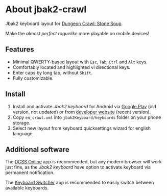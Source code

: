 # About jbak2-crawl

Jbak2 keyboard layout for [Dungeon Crawl: Stone Soup](http://https://crawl.develz.org).

Make the *almost perfect roguelike* more playable on mobile devices!

## Features

- Minimal QWERTY-based layout with `Esc`, `Tab`, `Ctrl` and `Alt` keys.
- Comfortably located and highlighted vi directional keys.
- Enter caps by long tap, without `Shift`.
- Fully customizable.

## Install

1. Install and activate *Jbak2 keyboard* for Android via [Google Play](https://play.google.com/store/apps/details?id=com.jbak2.JbakKeyboard) (old version, not updated) or from [developer website](https://jbak2.ucoz.net/load/) (recent version).
2. Copy `en_crawl.xml` into `jbak2Keyboard/keyboards` folder on your phone storage.
3. Select new layout from keyboard quicksettings wizard for english language.

## Additional software

The [DCSS Online](https://play.google.com/store/apps/details?id=com.newtzgames.dcssonline) app is recommended, but any modern browser will work just fine, as the *Jbak2 keyboard* have option to activate keyboard via permanent notification.

The [Keyboard Switcher](https://play.google.com/store/apps/details?id=com.kunzisoft.keyboard.switcher) app is recommended to easily switch between available keyboards. 